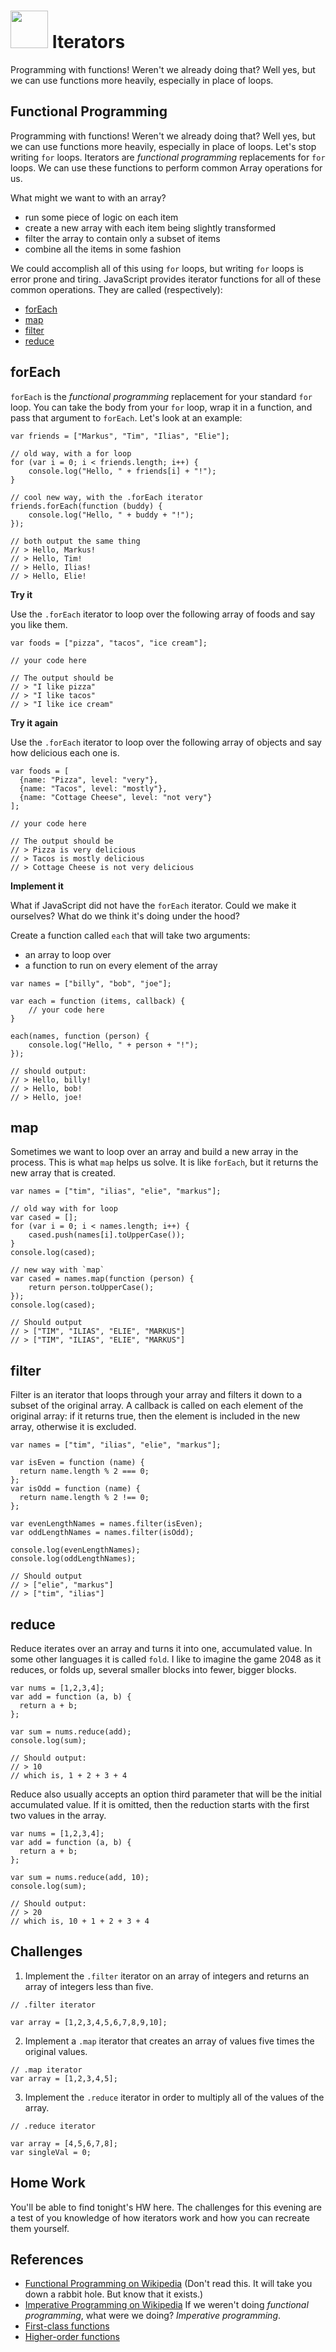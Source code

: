 # <img src="https://cloud.githubusercontent.com/assets/7833470/10423298/ea833a68-7079-11e5-84f8-0a925ab96893.png" width="60">  Iterators

Programming with functions! Weren't we already doing that?
Well yes, but we can use functions more heavily, especially in place
of loops.

## Functional Programming

Programming with functions! Weren't we already doing that?
Well yes, but we can use functions more heavily, especially in place
of loops.
Let's stop writing `for` loops. Iterators are _functional programming_
replacements for `for` loops. We can use these functions to perform
common Array operations for us.

What might we want to with an array?

- run some piece of logic on each item
- create a new array with each item being slightly transformed
- filter the array to contain only a subset of items
- combine all the items in some fashion

We could accomplish all of this using `for` loops, but writing `for`
loops is error prone and tiring. JavaScript provides iterator
functions for all of these common operations. They are called
(respectively):

- <a href="https://developer.mozilla.org/en-US/docs/Web/JavaScript/Reference/Global_Objects/Array/forEach" target="_blank">forEach</a>
- <a href="https://developer.mozilla.org/en-US/docs/Web/JavaScript/Reference/Global_Objects/Array/map" target="_blank">map</a>
- <a href="https://developer.mozilla.org/en-US/docs/Web/JavaScript/Reference/Global_Objects/Array/filter" target="_blank">filter</a>
- <a href="https://developer.mozilla.org/en-US/docs/Web/JavaScript/Reference/Global_Objects/Array/Reduce" target="_blank">reduce</a>

forEach
-------

`forEach` is the _functional programming_ replacement for your standard
`for` loop.  You can take the body from your `for` loop, wrap it in
a function, and pass that argument to `forEach`. Let's look at an
example:

```
var friends = ["Markus", "Tim", "Ilias", "Elie"];

// old way, with a for loop
for (var i = 0; i < friends.length; i++) {
    console.log("Hello, " + friends[i] + "!");
}

// cool new way, with the .forEach iterator
friends.forEach(function (buddy) {
    console.log("Hello, " + buddy + "!");
});

// both output the same thing
// > Hello, Markus!
// > Hello, Tim!
// > Hello, Ilias!
// > Hello, Elie!
```

__Try it__

Use the `.forEach` iterator to loop over the following
array of foods and say you like them.

```
var foods = ["pizza", "tacos", "ice cream"];

// your code here

// The output should be
// > "I like pizza"
// > "I like tacos"
// > "I like ice cream"
```

__Try it again__

Use the `.forEach` iterator to loop over the following
array of objects and say how delicious each one is.

```
var foods = [
  {name: "Pizza", level: "very"},
  {name: "Tacos", level: "mostly"},
  {name: "Cottage Cheese", level: "not very"}
];

// your code here

// The output should be
// > Pizza is very delicious
// > Tacos is mostly delicious
// > Cottage Cheese is not very delicious
```

__Implement it__

What if JavaScript did not have the `forEach` iterator.
Could we make it ourselves? What do we think it's doing under the
hood?

Create a function called `each` that will take two arguments:

- an array to loop over
- a function to run on every element of the array

```
var names = ["billy", "bob", "joe"];

var each = function (items, callback) {
    // your code here
}

each(names, function (person) {
    console.log("Hello, " + person + "!");
});

// should output:
// > Hello, billy!
// > Hello, bob!
// > Hello, joe!
```

map
---

Sometimes we want to loop over an array and build a new array in the
process. This is what `map` helps us solve. It is like `forEach`, but
it returns the new array that is created.

```
var names = ["tim", "ilias", "elie", "markus"];

// old way with for loop
var cased = [];
for (var i = 0; i < names.length; i++) {
    cased.push(names[i].toUpperCase());
}
console.log(cased);

// new way with `map`
var cased = names.map(function (person) {
    return person.toUpperCase();
});
console.log(cased);

// Should output
// > ["TIM", "ILIAS", "ELIE", "MARKUS"]
// > ["TIM", "ILIAS", "ELIE", "MARKUS"]
```

filter
------

Filter is an iterator that loops through your array and filters it
down to a subset of the original array. A callback is called on each
element of the original array: if it returns true, then the element is
included in the new array, otherwise it is excluded.

```
var names = ["tim", "ilias", "elie", "markus"];

var isEven = function (name) {
  return name.length % 2 === 0;
};
var isOdd = function (name) {
  return name.length % 2 !== 0;
};

var evenLengthNames = names.filter(isEven);
var oddLengthNames = names.filter(isOdd);

console.log(evenLengthNames);
console.log(oddLengthNames);

// Should output
// > ["elie", "markus"]
// > ["tim", "ilias"]
```

reduce
------

Reduce iterates over an array and turns it into one, accumulated
value. In some other languages it is called `fold`. I like to imagine
the game 2048 as it reduces, or folds up, several smaller blocks into
fewer, bigger blocks.

```
var nums = [1,2,3,4];
var add = function (a, b) {
  return a + b;
};

var sum = nums.reduce(add);
console.log(sum);

// Should output:
// > 10
// which is, 1 + 2 + 3 + 4
```

Reduce also usually accepts an option third parameter that will be the
initial accumulated value. If it is omitted, then the reduction starts
with the first two values in the array.

```
var nums = [1,2,3,4];
var add = function (a, b) {
  return a + b;
};

var sum = nums.reduce(add, 10);
console.log(sum);

// Should output:
// > 20
// which is, 10 + 1 + 2 + 3 + 4
```

Challenges
----------
1.  Implement the `.filter` iterator on an array of integers and returns an array of integers less than five.
```
// .filter iterator

var array = [1,2,3,4,5,6,7,8,9,10];
```

2. Implement a `.map` iterator that creates an array of values five times the original values.
```
// .map iterator
var array = [1,2,3,4,5];
```
3. Implement the `.reduce` iterator in order to multiply all of the values of the array.
```
// .reduce iterator

var array = [4,5,6,7,8];
var singleVal = 0;
```

Home Work
----------
You'll be able to find tonight's HW <a hred="https://github.com/sf-wdi-24/iterators-challenges" target="_blank">here</a>.  The challenges for this evening are a test of you knowledge of how iterators work and how you can recreate them yourself.

References
----------

- <a href="http://en.wikipedia.org/wiki/Functional_programming" target="_blank">Functional Programming on Wikipedia</a>
  (Don't read this.  It will take you down a rabbit hole. But know
  that it exists.)
- <a href="http://en.wikipedia.org/wiki/Imperative_programming" target="_blank">Imperative Programming on Wikipedia</a>
If we weren't doing _functional programming_, what were we doing?
_Imperative programming_.
- <a href="http://en.wikipedia.org/wiki/First-class_function" target="_blank">First-class functions</a>
- <a href="http://en.wikipedia.org/wiki/Higher-order_function" target="_blank">Higher-order functions</a>
